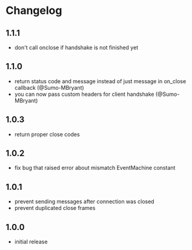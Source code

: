 # Changelog

## 1.1.1

- don't call onclose if handshake is not finished yet

## 1.1.0

- return status code and message instead of just message in on_close callback (@Sumo-MBryant)
- you can now pass custom headers for client handshake (@Sumo-MBryant)

## 1.0.3

- return proper close codes

## 1.0.2

- fix bug that raised error about mismatch EventMachine constant

## 1.0.1

- prevent sending messages after connection was closed
- prevent duplicated close frames

## 1.0.0

- initial release
